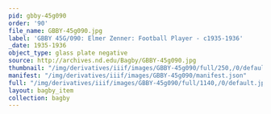 ```yaml
---
pid: gbby-45g090
order: '90'
file_name: GBBY-45g090.jpg
label: 'GBBY 45G/090: Elmer Zenner: Football Player - c1935-1936'
_date: 1935-1936
object_type: glass plate negative
source: http://archives.nd.edu/Bagby/GBBY-45g090.jpg
thumbnail: "/img/derivatives/iiif/images/GBBY-45g090/full/250,/0/default.jpg"
manifest: "/img/derivatives/iiif/images/GBBY-45g090/manifest.json"
full: "/img/derivatives/iiif/images/GBBY-45g090/full/1140,/0/default.jpg"
layout: bagby_item
collection: bagby
---
```

